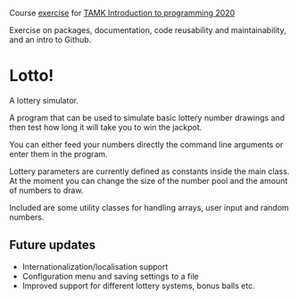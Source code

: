 Course [exercise](https://paper.dropbox.com/doc/Introduction-to-Programming-Exercises-8-Batman-Edition--A93PQ7HuTtbFOVTWp0qQocdzAg-kcP51Ol1o8Qs1l7tDjPZc) for [TAMK Introduction to programming 2020](https://paper.dropbox.com/doc/Introduction-to-Programming-2020--A95PoUsJq1yfRP7CqqRDc1BKAg-en4Efk8wXCvQhQwXbORuV)

Exercise on packages, documentation, code reusability and maintainability, and an intro to Github.

# Lotto!
A lottery simulator.

A program that can be used to simulate basic lottery number drawings and then test how long it will take you to win the jackpot.

You can either feed your numbers directly the command line arguments or enter them in the program.

Lottery parameters are currently defined as constants inside the main class. At the moment you can change the size of the number pool and the amount of numbers to draw.

Included are some utility classes for handling arrays, user input and random numbers.

## Future updates
* Internationalization/localisation support
* Configuration menu and saving settings to a file
* Improved support for different lottery systems, bonus balls etc.
